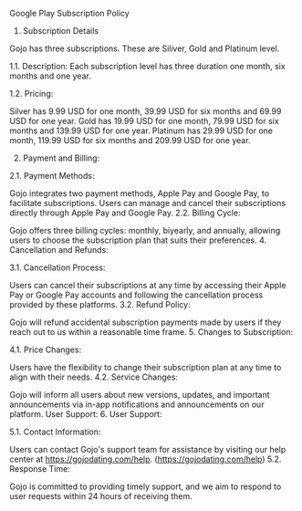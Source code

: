 Google Play Subscription Policy

1. Subscription Details

Gojo has three subscriptions. These are Siliver, Gold and Platinum level. 

1.1. Description: Each subscription level has three duration one month, six months and one year.

1.2. Pricing: 

Silver has 9.99 USD for one month, 39.99 USD for six months and 69.99 USD for one year.
Gold has 19.99 USD for one month, 79.99 USD for six months and 139.99 USD for one year.
Platinum has 29.99 USD for one month, 119.99 USD for six months and 209.99 USD for one year.

2. Payment and Billing:
   
2.1. Payment Methods:

Gojo integrates two payment methods, Apple Pay and Google Pay, to facilitate subscriptions. Users can manage and cancel their subscriptions directly through Apple Pay and Google Pay.
2.2. Billing Cycle:

Gojo offers three billing cycles: monthly, biyearly, and annually, allowing users to choose the subscription plan that suits their preferences.
4. Cancellation and Refunds:

3.1. Cancellation Process:

Users can cancel their subscriptions at any time by accessing their Apple Pay or Google Pay accounts and following the cancellation process provided by these platforms.
3.2. Refund Policy:

Gojo will refund accidental subscription payments made by users if they reach out to us within a reasonable time frame.
5. Changes to Subscription:

4.1. Price Changes:

Users have the flexibility to change their subscription plan at any time to align with their needs.
4.2. Service Changes:

Gojo will inform all users about new versions, updates, and important announcements via in-app notifications and announcements on our platform.
User Support:
6. User Support:

5.1. Contact Information:

Users can contact Gojo's support team for assistance by visiting our help center at https://gojodating.com/help. (https://gojodating.com/help)
5.2. Response Time:

Gojo is committed to providing timely support, and we aim to respond to user requests within 24 hours of receiving them.
